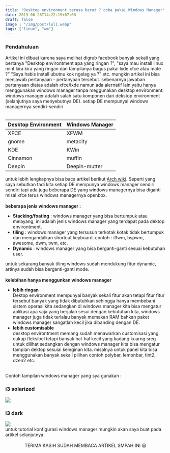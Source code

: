 ```yaml
---
title: "Desktop environment terasa berat ? coba pakai Windows Manager"
date: 2019-06-28T14:22:15+07:00
draft: false
image : "/img/post/loli.webp"
tags: ["linux", "wm"]
---
```

<h3>Pendahuluan</h3>
Artikel ini dibuat karena saya melihat digrub facebook banyak sekali yang bertanya "Desktop environtment apa yang ringan ?", "saya mau install linux mint kira kira yang ringan dan tampilanya bagus pakai lxde xfce atau mate ?" "Saya habis install ubutnu kok ngelag ya ?" etc.
mungkin artikel ini bisa menjawab pertanyaan - pertanyaan tersebut.
sebenarnya jawaban pertanyaan diatas adalah xfce/lxde namun ada alernatif lain yaitu hanya menggunakan windows manager tanpa meggunakan desktop environment. windows manager adalah salah satu komponen dari dekstop environment (selanjutnya saya menyebutnya DE). setiap DE mempunyai windows managernya sendiri-sendiri
<br/>
<br/>
<table class="table">
<thead>
<tr>
<th>Desktop Environment</th>
<th>Windows Manager</th>
</tr>
</thead>
<tbody>
<tr>
<td>XFCE</td>
<td>XFWM</td>
</tr>
<tr>
<td>gnome</td>
<td>metacity</td>
</tr>
<tr>
<td>KDE</td>
<td>KWin </td>
</tr>
<tr>
<td>Cinnamon</td>
<td>muffin</td>
</tr>
<tr>
<td>Deepin</td>
<td>Deepin-mutter</td>
</tr>
</tbody>
</table>
untuk lebih lengkapnya bisa baca artikel berikut <a href="https://wiki.archlinux.org/index.php/Deskto_environment">Arch wiki</a>. Seperti yang saya sebutkan tadi kita setiap DE mempunya windows manager sendiri sendiri tapi ada juga beberapa DE yang windows managernya bisa diganti misal xfce terus windows managernya openbox. 
<br/>
<br/>
<strong>
beberapa jenis windows manager :
</strong>
<ul>
<li><b>Stacking/foating</b> : windows manager yang bisa bertumpuk atau melayang, ini adalah jenis windows manager yang terdapat pada dektop environtment.
</li>
<li><b>tiling</b> : windows manager yang tersusun terkotak kotak tidak bertumpuk dan mengandalkan shortcut keyboard.
contoh : i3wm, bspwm, awesome, dwm, twm, etc.
</li>
<li><b>Dynamic</b> : windows manager yang bisa berganti-ganti sesuai kebutuhan user.
</li>
</ul>
 untuk sekarang banyak tiling windows sudah mendukung fitur dynamic, artinya sudah bisa berganti-ganti mode. 
 <br>
 </br>
 <strong>kelebihan hanya menggunkan windows manager</strong>
 <ul>
<li><b>lebih ringan</b></li>
Dektop environment mempunyai banyak sekali fitur akan tetapi fitur fitur tersebut banyak yang tidak dibutuhkan sehingga hanya membebani sistem operasi kita sedangkan di windows manager kita bisa mengatur aplikasi apa saja yang berjalan sesui dengan kebutuhan kita, windows manager juga tidak terlalau banyak memakan RAM bahkan paket windows manager sangatlah kecil jika dibanding dengan DE.
<li><b>lebih customisable</b></li>
desktop environtment memang sudah menawarkan customisasi yang cukup fleksibel tetapi banyak hal-hal kecil yang kadang kuarng sreg untuk dilihat sedangkan dengan windows manager kita bisa mengatur tamplan dektop sesuiai keinginan kita. misalnya untuk panel kita bisa menggunakan banyak sekali pilihan contoh polybar, lemonbar, tint2, dzen2 etc.
</ul>
<br>
Contoh tampilan windows manager yang sya gunakan :
<h3>
i3 solarized
</h3>
<img src="/img/i3.webp">
<h3>
i3 dark
</h3>
<img src="/img/openbox.webp">
<br/>
untuk tutorial konfigurasi windows manager mungkin akan saya buat pada artikel selanjutnya. 
<br/>
<br/>
<center>
TERIMA KASIH SUDAH MEMBACA ARTIKEL SMPAH INI 😃
</center>
